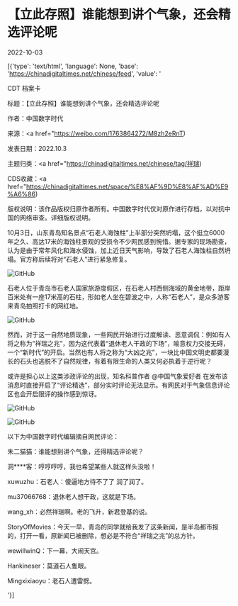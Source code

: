 # 【立此存照】谁能想到讲个气象，还会精选评论呢

2022-10-03

[{'type': 'text/html', 'language': None, 'base': 'https://chinadigitaltimes.net/chinese/feed', 'value': '

CDT 档案卡

标题：【立此存照】谁能想到讲个气象，还会精选评论呢

作者：中国数字时代

来源：<a href="https://weibo.com/1763864272/M8zh2eRnT)

发表日期：2022.10.3

主题归类：<a href="https://chinadigitaltimes.net/chinese/tag/祥瑞)

CDS收藏：<a href="https://chinadigitaltimes.net/space/%E8%AF%9D%E8%AF%AD%E9%A6%86)

版权说明：该作品版权归原作者所有。中国数字时代仅对原作进行存档，以对抗中国的网络审查。详细版权说明。





10月3日，山东青岛知名景点“石老人海蚀柱”上半部分突然坍塌，这个挺立6000年之久、高达17米的海蚀柱景观的受损令不少网民感到惋惜。据专家的现场勘查，认为是由于常年风化和海水侵蚀，加上近日天气影响，导致了石老人海蚀柱自然坍塌。官方称后续将对“石老人”进行紧急修复。

![GitHub](https://chinadigitaltimes.net/chinese/files/2022/10/image-1664792720011.png)



石老人位于青岛市石老人国家旅游度假区，在石老人村西侧海域的黄金地带，距岸百米处有一座17米高的石柱，形如老人坐在碧波之中，人称“石老人”，是众多游客来青岛拍照打卡的网红地。



![GitHub](https://chinadigitaltimes.net/chinese/files/2022/10/image-1664792681955.png)

然而，对于这一自然地质现象，一些网民开始进行过度解读、恶意调侃：例如有人将之称为“祥瑞之兆”，因为这代表着“退休老人干政的下场”，喻意权力交接无碍，一个“新时代”的开启。当然也有人将之称为“大凶之兆”，一块比中国文明史都要漫长的石头也逃脱不了自然规律，有着有限生命的人类又何必执着于逆行呢？

或许是担心以上这类涉政评论的出现，知名科普作者 @中国气象爱好者 在发布该消息时直接开启了“评论精选”，部分实时评论无法显示。有网民对于气象信息评论区也会开启限评的操作感到惊讶。

![GitHub](https://chinadigitaltimes.net/chinese/files/2022/10/image-1664793924950.png)

![GitHub](https://chinadigitaltimes.net/chinese/files/2022/10/image-1664793973439.png)

以下为中国数字时代编辑摘自网民评论：



朱二猫猫：谁能想到讲个气象，还得精选评论呢？

洞****客：哼哼哼哼，我也希望某些人就这样头没啦！

xuwuzhu：石老人：傻逼地方待不了了 润了润了。

mu37066768：退休老人想干政，这就是下场。

wang_xh：必然祥瑞啊。老的飞升，新君登基的说。

StoryOfMovies：今天一早，青岛的同学就给我发了这条新闻，是半岛都市报的，打开一看，原新闻已被删除，想必是不符合“祥瑞之兆”的总方针。

wewillwinQ：下一幕，大闹天宫。

Hankineser：莫道石人隻眼。

Mingxixiaoyu：老石人遭雷劈。

'}]
